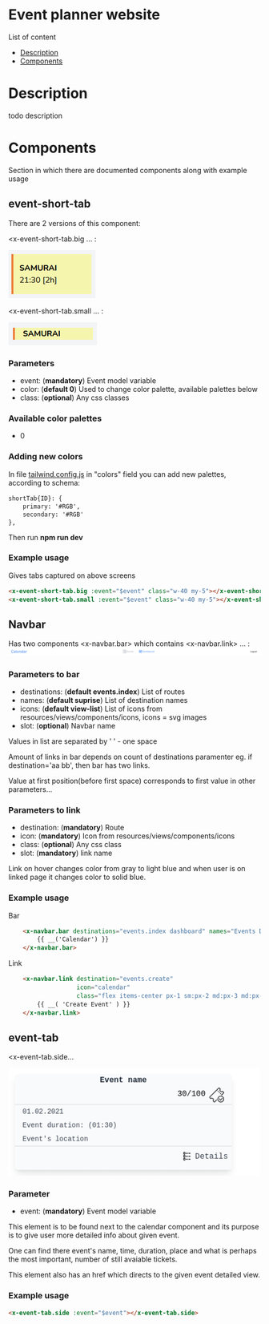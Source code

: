 # Event planner website

List of content

- [Description](#Description)
- [Components](#Components)

# Description
todo description

# Components
Section in which there are documented components along with example usage
## event-short-tab
There are 2 versions of this component:

<x-event-short-tab.big ... :

![x-event-short-tab.big](readme_res/event-short-tab/big.png)

<x-event-short-tab.small ... :

![x-event-short-tab.small](readme_res/event-short-tab/small.png)

### Parameters
- event: (**mandatory**) Event model variable
- color: (**default 0**) Used to change color palette, available palettes below
- class: (**optional**) Any css classes

### Available color palettes
- 0
### Adding new colors
In file [tailwind.config.js](tailwind.config.js) in "colors" field you can add new
palettes, according to schema:

    shortTab{ID}: {
        primary: '#RGB',
        secondary: '#RGB'
    },
Then run **npm run dev**
### Example usage
Gives tabs captured on above screens
```html
<x-event-short-tab.big :event="$event" class="w-40 my-5"></x-event-short-tab.big>
<x-event-short-tab.small :event="$event" class="w-40 my-5"></x-event-short-tab.small>
```

## Navbar 
Has two components
<x-navbar.bar> which contains <x-navbar.link> ... :
![x-navbar.bar](readme_res/navbar/bar.png)

### Parameters to bar
- destinations: (**default events.index**) List of routes
- names: (**default suprise**) List of destination names 
- icons: (**default view-list**) List of icons from resources/views/components/icons, icons = svg images
- slot: (**optional**) Navbar name

Values in list are separated by ' ' - one space 

Amount of links in bar depends on count of destinations paramenter eg. if destination='aa bb', then bar has two links.

Value at first position(before first space) corresponds to first value in other parameters...  

### Parameters to link
- destination: (**mandatory**) Route
- icon: (**mandatory**) Icon from resources/views/components/icons
- class: (**optional**) Any css class
- slot: (**mandatory**) link name 

Link on hover changes color from gray to light blue and when user is on linked page it changes color to solid blue.

### Example usage
Bar
```html
    <x-navbar.bar destinations="events.index dashboard" names="Events Dashboard" icons="dashboard calendar">
        {{ __('Calendar') }}
    </x-navbar.bar>
```
Link
```html
    <x-navbar.link destination="events.create"
                   icon="calendar"
                   class="flex items-center px-1 sm:px-2 md:px-3 md:px-4 lg:px-5 text-sm md:text-base lg:text-md xl:text-lg">
        {{ __( 'Create Event' ) }}
    </x-navbar.link>
```

## event-tab
<x-event-tab.side...

![x-event--tab.side](readme_res/event-tab-side/side.png)

### Parameter
- event: (**mandatory**) Event model variable


This element is to be found next to the calendar component and its purpose is to give user more detailed info about given event.

One can find there event's name, time, duration, place and what is perhaps the most important, number of still avaiable tickets.

This element also has an href which directs to the given event detailed view.

### Example usage
```html
<x-event-tab.side :event="$event"></x-event-tab.side>
```
